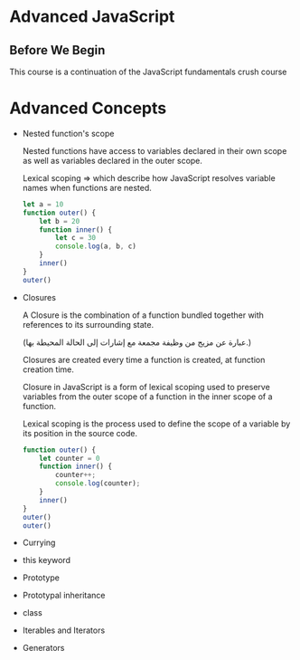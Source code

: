 # Advanced JavaScript

Before We Begin
---
This course is a continuation of the JavaScript fundamentals crush course

# Advanced Concepts
- Nested function's scope
    
    Nested functions have access to variables declared in their own scope as well as variables declared in the outer scope.

    Lexical scoping => which describe how JavaScript resolves variable names when functions are nested.

    ```js
    let a = 10
    function outer() {
        let b = 20
        function inner() {
            let c = 30
            console.log(a, b, c)
        }
        inner()
    }
    outer()
    ```

- Closures

    A Closure is the combination of a function bundled together with references to its surrounding state.

    (عبارة عن مزيج من وظيفة مجمعة مع إشارات إلى الحالة المحيطة بها.)

    Closures are created every time a function is created, at function creation time.

    Closure in JavaScript is a form of lexical scoping used to preserve variables from the outer scope of a function in the inner scope of a function.

    Lexical scoping is the process used to define the scope of a variable by its position in the source code.

    ```js
    function outer() {
        let counter = 0
        function inner() {
            counter++;
            console.log(counter);
        }
        inner()
    }
    outer()
    outer()
    ```

- Currying

- this keyword

- Prototype

- Prototypal inheritance 

- class

- Iterables and Iterators

- Generators